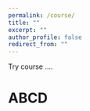 ```yaml
---
permalink: /course/
title: ""
excerpt: ""
author_profile: false
redirect_from: ""
---
```


Try course ....

# ABCD
